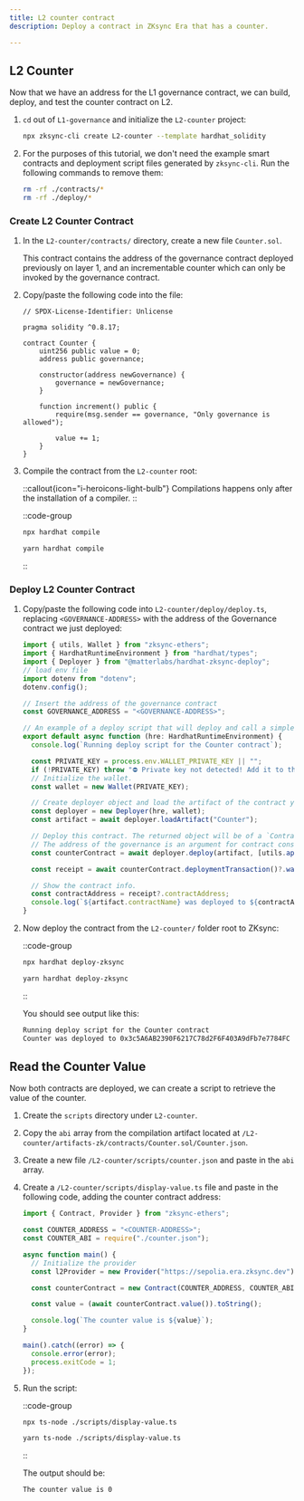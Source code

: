 ```yaml
---
title: L2 counter contract
description: Deploy a contract in ZKsync Era that has a counter.

---
```


## L2 Counter

Now that we have an address for the L1 governance contract, we can build, deploy, and test the counter contract on L2.

1. `cd` out of `L1-governance` and initialize the `L2-counter` project:

    ```sh
    npx zksync-cli create L2-counter --template hardhat_solidity
    ```

2. For the purposes of this tutorial, we don't need the example smart contracts and deployment script files generated by `zksync-cli`.
   Run the following commands to remove them:

    ```sh
    rm -rf ./contracts/*
    rm -rf ./deploy/*
    ```

### Create L2 Counter Contract

1. In the `L2-counter/contracts/` directory, create a new file `Counter.sol`.

    This contract contains the address of the governance contract deployed previously on layer 1, and an incrementable
  counter which can only be invoked by the governance contract.

1. Copy/paste the following code into the file:

    ```solidity [Counter.sol]
    // SPDX-License-Identifier: Unlicense

    pragma solidity ^0.8.17;

    contract Counter {
        uint256 public value = 0;
        address public governance;

        constructor(address newGovernance) {
            governance = newGovernance;
        }

        function increment() public {
            require(msg.sender == governance, "Only governance is allowed");

            value += 1;
        }
    }
    ```

1. Compile the contract from the `L2-counter` root:

    ::callout{icon="i-heroicons-light-bulb"}
    Compilations happens only after the installation of a compiler.
    ::

    ::code-group

    ```sh [npm]
    npx hardhat compile
    ```

    ```sh [yarn]
    yarn hardhat compile
    ```

    ::

### Deploy L2 Counter Contract

1. Copy/paste the following code into `L2-counter/deploy/deploy.ts`, replacing `<GOVERNANCE-ADDRESS>` with the address
   of the Governance contract we just deployed:

    ```typescript [L2-counter/deploy/deploy.ts]
    import { utils, Wallet } from "zksync-ethers";
    import { HardhatRuntimeEnvironment } from "hardhat/types";
    import { Deployer } from "@matterlabs/hardhat-zksync-deploy";
    // load env file
    import dotenv from "dotenv";
    dotenv.config();

    // Insert the address of the governance contract
    const GOVERNANCE_ADDRESS = "<GOVERNANCE-ADDRESS>";

    // An example of a deploy script that will deploy and call a simple contract.
    export default async function (hre: HardhatRuntimeEnvironment) {
      console.log(`Running deploy script for the Counter contract`);

      const PRIVATE_KEY = process.env.WALLET_PRIVATE_KEY || "";
      if (!PRIVATE_KEY) throw "⛔️ Private key not detected! Add it to the .env file!";
      // Initialize the wallet.
      const wallet = new Wallet(PRIVATE_KEY);

      // Create deployer object and load the artifact of the contract you want to deploy.
      const deployer = new Deployer(hre, wallet);
      const artifact = await deployer.loadArtifact("Counter");

      // Deploy this contract. The returned object will be of a `Contract` type, similar to the ones in `ethers`.
      // The address of the governance is an argument for contract constructor.
      const counterContract = await deployer.deploy(artifact, [utils.applyL1ToL2Alias(GOVERNANCE_ADDRESS)]);

      const receipt = await counterContract.deploymentTransaction()?.wait();

      // Show the contract info.
      const contractAddress = receipt?.contractAddress;
      console.log(`${artifact.contractName} was deployed to ${contractAddress}`);
    }
    ```

2. Now deploy the contract from the `L2-counter/` folder root to ZKsync:

    ::code-group

    ```sh [npm]
    npx hardhat deploy-zksync
    ```

    ```sh [yarn]
    yarn hardhat deploy-zksync
    ```

    ::

    You should see output like this:

    ```txt
    Running deploy script for the Counter contract
    Counter was deployed to 0x3c5A6AB2390F6217C78d2F6F403A9dFb7e7784FC

    ```

## Read the Counter Value

Now both contracts are deployed, we can create a script to retrieve the value of the counter.

1. Create the `scripts` directory under `L2-counter`.

1. Copy the `abi` array from the compilation artifact located at
   `/L2-counter/artifacts-zk/contracts/Counter.sol/Counter.json`.

1. Create a new file `/L2-counter/scripts/counter.json` and paste in the `abi` array.

1. Create a `/L2-counter/scripts/display-value.ts` file and paste in the following code, adding the counter contract
   address:

    ```ts [L2-counter/scripts/display-value.ts]
    import { Contract, Provider } from "zksync-ethers";

    const COUNTER_ADDRESS = "<COUNTER-ADDRESS>";
    const COUNTER_ABI = require("./counter.json");

    async function main() {
      // Initialize the provider
      const l2Provider = new Provider("https://sepolia.era.zksync.dev");

      const counterContract = new Contract(COUNTER_ADDRESS, COUNTER_ABI, l2Provider);

      const value = (await counterContract.value()).toString();

      console.log(`The counter value is ${value}`);
    }

    main().catch((error) => {
      console.error(error);
      process.exitCode = 1;
    });
    ```

1. Run the script:

    ::code-group

    ```sh [npm]
    npx ts-node ./scripts/display-value.ts
    ```

    ```sh [yarn]
    yarn ts-node ./scripts/display-value.ts
    ```

    ::

    The output should be:

    ```txt
    The counter value is 0
    ```
